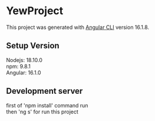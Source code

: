 # YewProject

This project was generated with [Angular CLI](https://github.com/angular/angular-cli) version 16.1.8.

## Setup Version
Nodejs: 18.10.0 <br>
npm: 9.8.1 <br>
Angular: 16.1.0 <br>

## Development server
first of 'npm install' command run <br>
then 'ng s' for run this project
